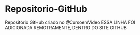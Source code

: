 # Repositorio-GitHub
 Repositório GitHub criado no @CursoemVideo
 ESSA LINHA FOI ADICIONADA REMOTRAMENTE, DENTRO DO SITE GITHUB
